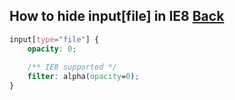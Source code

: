 ## How to hide input[file] in IE8 [Back](./qa.md)

```css
input[type="file"] {
    opacity: 0;
    
    /** IE8 supported */
    filter: alpha(opacity=0);
}
```